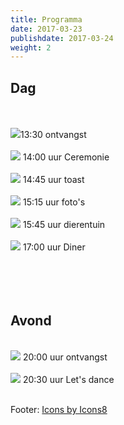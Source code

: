```yaml
---
title: Programma
date: 2017-03-23
publishdate: 2017-03-24
weight: 2
---
```


<h2> Dag </h2> <br><br>
<img src="https://img.icons8.com/ios/50/000000/handshake-heart.png">13:30 ontvangst<br><br>
<img src="https://img.icons8.com/ios/50/000000/newlyweds.png"> 14:00 uur Ceremonie <br><br>
<img src="https://img.icons8.com/ios/50/000000/champagne.png"> 14:45 uur toast <br><br>
<img src="https://img.icons8.com/ios/50/000000/compact-camera.png"> 15:15 uur foto's <br><br>
<img src="https://img.icons8.com/ios/50/000000/elephant.png"> 15:45 uur dierentuin <br><br>
<img src="https://img.icons8.com/ios/50/000000/dining-room.png"> 17:00 uur Diner <br><br>
<br><br><br>

<h2>Avond </h2><br>
<img src="https://img.icons8.com/ios/50/000000/handshake-heart.png"> 20:00 uur ontvangst <br><br>
<img src="https://img.icons8.com/ios/50/000000/dancing-party.png"> 20:30 uur Let's dance <br><br>


Footer: <a href="https://icons8.com/icon/37965/handshake-heart">Icons by Icons8</a>